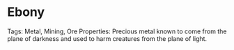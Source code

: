 # Ebony

Tags: Metal, Mining, Ore
Properties: Precious metal known to come from the plane of darkness and used to harm creatures from the plane of light.
